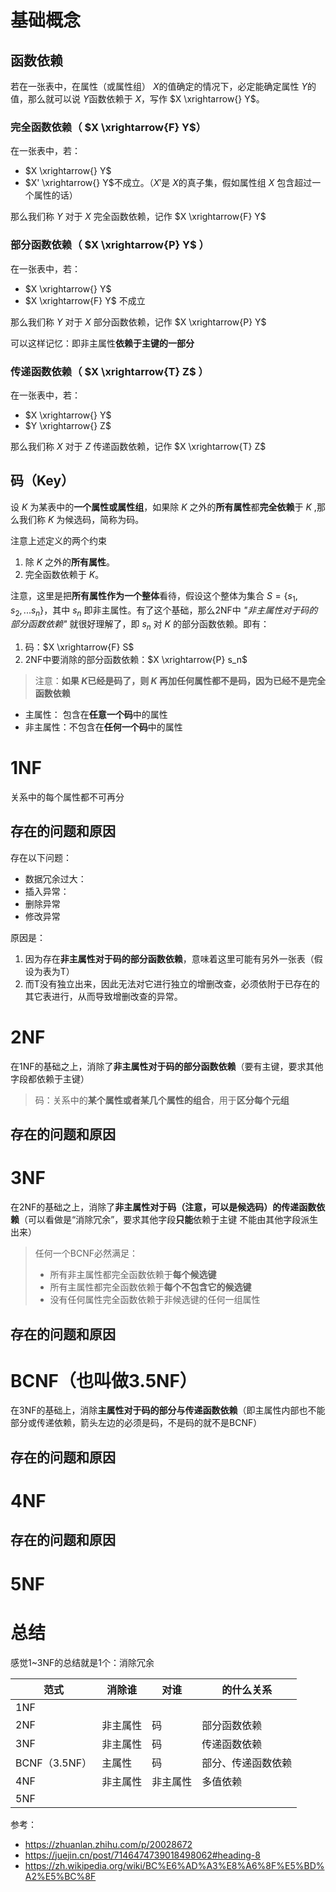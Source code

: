 # 基础概念
## 函数依赖
若在一张表中，在属性（或属性组） $X$的值确定的情况下，必定能确定属性 $Y$的值，那么就可以说 $Y$函数依赖于 $X$，写作 $X \xrightarrow{} Y$。

### **完全函数依赖（ $X \xrightarrow{F} Y$）**  
在一张表中，若：
*  $X \xrightarrow{} Y$ 
*  $X' \xrightarrow{} Y$不成立。（$X'$是 $X$的真子集，假如属性组 $X$ 包含超过一个属性的话）

那么我们称 $Y$ 对于 $X$ 完全函数依赖，记作 $X \xrightarrow{F} Y$ 


### **部分函数依赖（ $X \xrightarrow{P} Y$ ）**  
在一张表中，若：
*  $X \xrightarrow{} Y$ 
*  $X \xrightarrow{F} Y$ 不成立

那么我们称 $Y$ 对于 $X$ 部分函数依赖，记作 $X \xrightarrow{P} Y$ 

可以这样记忆：即非主属性**依赖于主键的一部分**

### **传递函数依赖（ $X \xrightarrow{T} Z$ ）**  
在一张表中，若：
*  $X \xrightarrow{} Y$ 
*  $Y \xrightarrow{} Z$

那么我们称 $X$ 对于 $Z$ 传递函数依赖，记作 $X \xrightarrow{T} Z$ 



## 码（Key）
设 $K$ 为某表中的**一个属性或属性组**，如果除 $K$ 之外的**所有属性**都**完全依赖**于 $K$ ,那么我们称 $K$ 为候选码，简称为码。

注意上述定义的两个约束
1. 除 $K$ 之外的**所有属性**。
2. 完全函数依赖于 $K$。

注意，这里是把**所有属性作为一个整体**看待，假设这个整体为集合 $S=\{s_1, s_2,...s_n\}$，其中 $s_n$ 即非主属性。有了这个基础，那么2NF中 *"非主属性对于码的部分函数依赖"*  就很好理解了，即 $s_n$ 对 $K$ 的部分函数依赖。即有：

1. 码：$X \xrightarrow{F} S$
2. 2NF中要消除的部分函数依赖：$X \xrightarrow{P} s_n$

> 注意：**如果 $K$已经是码了，则 $K$ 再加任何属性都不是码，因为已经不是完全函数依赖**

* 主属性： 包含在**任意一个码**中的属性
* 非主属性：不包含在**任何一个码**中的属性
  


# 1NF 
关系中的每个属性都不可再分

## 存在的问题和原因
存在以下问题：
* 数据冗余过大：
* 插入异常：
* 删除异常
* 修改异常

原因是：

1. 因为存在**非主属性对于码的部分函数依赖**，意味着这里可能有另外一张表（假设为表为T）
2. 而T没有独立出来，因此无法对它进行独立的增删改查，必须依附于已存在的其它表进行，从而导致增删改查的异常。






# 2NF 
在1NF的基础之上，消除了**非主属性对于码的部分函数依赖**（要有主键，要求其他字段都依赖于主键）
> 码：关系中的**某个属性或者某几个属性的组合**，用于**区分每个元组**
## 存在的问题和原因



# 3NF 
在2NF的基础之上，消除了**非主属性对于码（注意，可以是候选码）的传递函数依赖**（可以看做是“消除冗余”，要求其他字段**只能**依赖于主键 不能由其他字段派生出来）

> 任何一个BCNF必然满足：
>
> - 所有非主属性都完全函数依赖于**每个候选键**
> - 所有主属性都完全函数依赖于**每个不包含它的候选键**
> - 没有任何属性完全函数依赖于非候选键的任何一组属性



## 存在的问题和原因
 



# BCNF（也叫做3.5NF）
在3NF的基础上，消除**主属性对于码的部分与传递函数依赖**（即主属性内部也不能部分或传递依赖，箭头左边的必须是码，不是码的就不是BCNF）

## 存在的问题和原因
 

# 4NF

## 存在的问题和原因


# 5NF


# 总结

感觉1~3NF的总结就是1个：消除冗余

| 范式          | 消除谁   | 对谁     | 的什么关系         |
| ------------- | -------- | -------- | ------------------ |
| 1NF           |          |          |                    |
| 2NF           | 非主属性 | 码       | 部分函数依赖       |
| 3NF           | 非主属性 | 码       | 传递函数依赖       |
| BCNF（3.5NF） | 主属性   | 码       | 部分、传递函数依赖 |
| 4NF           | 非主属性 | 非主属性 | 多值依赖           |
| 5NF           |          |          |                    |

参考：

* https://zhuanlan.zhihu.com/p/20028672
* https://juejin.cn/post/7146474739018498062#heading-8
* https://zh.wikipedia.org/wiki/BC%E6%AD%A3%E8%A6%8F%E5%BD%A2%E5%BC%8F
